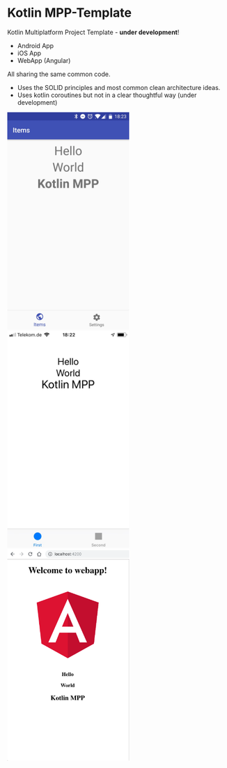 # Kotlin MPP-Template

Kotlin Multiplatform Project Template - **under development**!

- Android App
- iOS App
- WebApp (Angular)
 
All sharing the same common code.

- Uses the SOLID principles and most common clean architecture ideas.
- Uses kotlin coroutines but not in a clear thoughtful way (under development)

<div>
<img src="img/Kotlin-MPP-Android.jpg" width="280"/>
<img src="img/Kotlin-MPP-iOS.jpg" width="280"/>
<img src="img/Kotlin-MPP-Webapp.png" width="280"/>
</div>